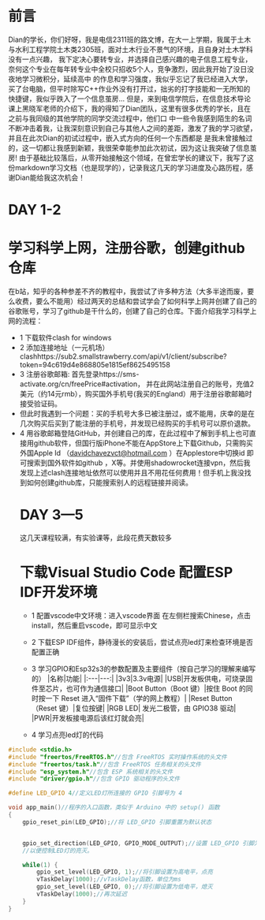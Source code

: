 # 前言
Dian的学长，你们好呀，我是电信2311班的路文博，在大一上学期，我属于土木与水利工程学院土木类2305班，面对土木行业不景气的环境，且自身对土木学科没有一点兴趣，
我下定决心要转专业，并选择自己感兴趣的电子信息工程专业，奈何这个专业在每年转专业中全校只招收5个人，竞争激烈，因此我开始了没日没夜地学习微积分，延续高中
的作息和学习强度，我似乎忘记了我已经进入大学，买了台电脑，但平时除写C++作业外没有打开过，拙劣的打字技能和一无所知的快捷键，我似乎跌入了一个信息茧房...
但是，来到电信学院后，在信息技术导论课上黑晓军老师的介绍下，我的得知了Dian团队，这里有很多优秀的学长，且在之前与我同级的其他学院的同学交流过程中，他们口
中一些令我感到陌生的名词不断冲击着我，让我深刻意识到自己与其他人之间的差距，激发了我的学习欲望，并且在此次Dian的初试过程中，嵌入式方向的任何一个东西都是
是我未曾接触过的，这一切都让我感到新颖，我很荣幸能参加此次初试，因为这让我突破了信息茧房!
由于基础比较落后，从零开始接触这个领域，在曾宏学长的建议下，我写了这份markdown学习文档（也是现学的），记录我这几天的学习进度及心路历程，感谢Dian能给我这次机会！

# DAY 1-2
# 学习科学上网，注册谷歌，创建github仓库
在b站，知乎的各种参差不齐的教程中，我尝试了许多种方法（大多半途而废，要么收费，要么不能用）经过两天的总结和尝试学会了如何科学上网并创建了自己的谷歌账号，学习了github是干什么的，创建了自己的仓库。下面介绍我学习科学上网的流程：
* 1 下载软件clash for windows 
* 2 添加连接地址（一元机场）clashhttps://sub2.smallstrawberry.com/api/v1/client/subscribe?token=94c619d4e868805e1815ef8625495158
* 3 注册谷歌邮箱: 首先登录https://sms-activate.org/cn/freePrice#activation， 并在此网站注册自己的账号，充值2美元（约14元rmb），购买国外手机号(我买的England）用于注册谷歌邮箱时接受验证码。
* 但此时我遇到一个问题：买的手机号大多已被注册过，或不能用，庆幸的是在几次购买后买到了能注册的手机号，并发现已经购买的手机号可以原价退款。
* 4 用谷歌邮箱登陆GitHub，并创建自己的库，在此过程中了解到手机上也可直接用github软件，但国行版iPhone不能在AppStore上下载Github，只需购买外国Apple Id （davidchavezvct@hotmail.com ）在Applestore中切换id 即可搜索到国外软件如github ，X等。并使用shadowrocket连接vpn，然后我发现上述clash连接地址依然可以使用并且不用花任何费用！但手机上我没找到如何创建github库，只能搜索别人的远程链接并阅读。
  # DAY 3—5
  这几天课程较满，有实验课等，此段花费天数较多
  # 下载Visual Studio Code 配置ESP IDF开发环境
  * 1 配置vscode中文环境：进入vscode界面 在左侧栏搜索Chinese，点击install，然后重启vscode，即可显示中文
  * 2 下载ESP IDF组件，静待漫长的安装后，尝试点亮led灯来检查环境是否配置正确
  * 3 学习GPIO和Esp32s3的参数配置及主要组件（按自己学习的理解来编写的）
|名称|功能|
|:---|---:|
|3v3|3.3v电源|
|USB|开发板供电，可烧录固件至芯片，也可作为通信接口|
|Boot Button（Boot 键）|按住 Boot 的同时按一下 Reset 进入“固件下载”（学的网上教程）|
|Reset Button（Reset 键）|复位按键|
|RGB LED| 发光二极管，由 GPIO38 驱动|
|PWR|开发板接电源后该红灯就会亮|

  * 4 学习点亮led灯的代码
```c
#include <stdio.h>
#include "freertos/FreeRTOS.h"//包含 FreeRTOS 实时操作系统的头文件
#include "freertos/task.h"//包含 FreeRTOS 任务相关的头文件
#include "esp_system.h"//包含 ESP 系统相关的头文件
#include "driver/gpio.h"//包含 GPIO 驱动程序的头文件

#define LED_GPIO 4//定义LED灯所连接的 GPIO 引脚号为 4

void app_main()//程序的入口函数，类似于 Arduino 中的 setup() 函数
{
    gpio_reset_pin(LED_GPIO);//将 LED_GPIO 引脚重置为默认状态


    gpio_set_direction(LED_GPIO, GPIO_MODE_OUTPUT);//设置 LED_GPIO 引脚为输出模式，
    //以便控制LED灯的亮灭。

    while(1) {
        gpio_set_level(LED_GPIO, 1);//将引脚设置为高电平，点亮
        vTaskDelay(1000);//vTaskDelay函数，单位为ms
        gpio_set_level(LED_GPIO, 0);//将引脚设置为低电平，熄灭
        vTaskDelay(1000);//再次延迟
    }
}
    
  

